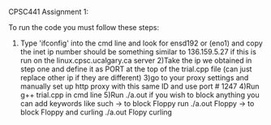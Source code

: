 CPSC441 Assignment 1:

To run the code you must follow these steps:
1) Type 'ifconfig' into the cmd line and look for ensd192 or (eno1) and copy the inet ip number
    should be something similar to 136.159.5.27 if this is run on the linux.cpsc.ucalgary.ca server
2)Take the ip we obtained in step one and define it as PORT at the top of the trial.cpp file (can just replace other ip if they are different)
3)go to your proxy settings and manually set up http proxy with this same ID and use port # 1247
4)Run g++ trial.cpp in cmd line
5)Run ./a.out if you wish to block anything you can add keywords like such
-> to block Floppy run ./a.out Floppy
-> to block Floppy and curling ./a.out Flopy curling